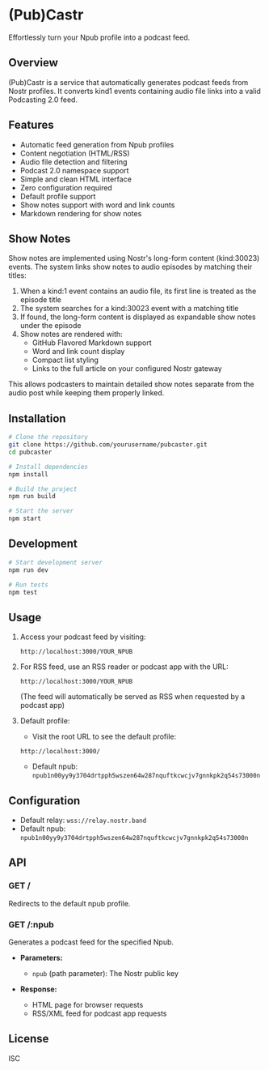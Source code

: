 # (Pub)Castr

Effortlessly turn your Npub profile into a podcast feed.

## Overview

(Pub)Castr is a service that automatically generates podcast feeds from Nostr profiles. It converts kind1 events containing audio file links into a valid Podcasting 2.0 feed.

## Features

- Automatic feed generation from Npub profiles
- Content negotiation (HTML/RSS)
- Audio file detection and filtering
- Podcast 2.0 namespace support
- Simple and clean HTML interface
- Zero configuration required
- Default profile support
- Show notes support with word and link counts
- Markdown rendering for show notes

## Show Notes

Show notes are implemented using Nostr's long-form content (kind:30023) events. The system links show notes to audio episodes by matching their titles:

1. When a kind:1 event contains an audio file, its first line is treated as the episode title
2. The system searches for a kind:30023 event with a matching title
3. If found, the long-form content is displayed as expandable show notes under the episode
4. Show notes are rendered with:
   - GitHub Flavored Markdown support
   - Word and link count display
   - Compact list styling
   - Links to the full article on your configured Nostr gateway

This allows podcasters to maintain detailed show notes separate from the audio post while keeping them properly linked.

## Installation

```bash
# Clone the repository
git clone https://github.com/yourusername/pubcaster.git
cd pubcaster

# Install dependencies
npm install

# Build the project
npm run build

# Start the server
npm start
```

## Development

```bash
# Start development server
npm run dev

# Run tests
npm test
```

## Usage

1. Access your podcast feed by visiting:
   ```
   http://localhost:3000/YOUR_NPUB
   ```

2. For RSS feed, use an RSS reader or podcast app with the URL:
   ```
   http://localhost:3000/YOUR_NPUB
   ```
   (The feed will automatically be served as RSS when requested by a podcast app)

3. Default profile:
   - Visit the root URL to see the default profile:
   ```
   http://localhost:3000/
   ```
   - Default npub: `npub1n00yy9y3704drtpph5wszen64w287nquftkcwcjv7gnnkpk2q54s73000n`

## Configuration

- Default relay: `wss://relay.nostr.band`
- Default npub: `npub1n00yy9y3704drtpph5wszen64w287nquftkcwcjv7gnnkpk2q54s73000n`

## API

### GET /

Redirects to the default npub profile.

### GET /:npub

Generates a podcast feed for the specified Npub.

- **Parameters:**
  - `npub` (path parameter): The Nostr public key

- **Response:**
  - HTML page for browser requests
  - RSS/XML feed for podcast app requests

## License

ISC 